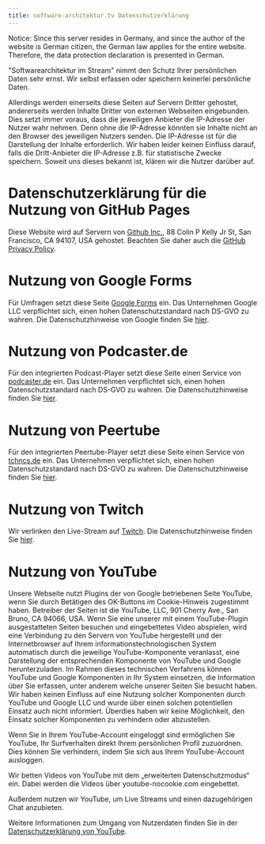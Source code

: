 ```yaml
---
title: software-architektur.tv Datenschutzerklärung
---
```


Notice: Since this server resides in Germany, and since the author of
the website is German citizen, the German law applies for the entire
website. Therefore, the data protection declaration is presented in German.

"Softwarearchitektur im Stream" nimmt den Schutz Ihrer persönlichen
Daten sehr ernst. Wir
selbst erfassen oder speichern keinerlei persönliche Daten.

Allerdings werden einerseits diese Seiten auf Servern Dritter
gehostet, andererseits werden Inhalte Dritter von externen Webseiten
eingebunden. Dies setzt immer voraus, dass die jeweiligen Anbieter die
IP-Adresse der Nutzer wahr nehmen. Denn ohne die IP-Adresse könnten
sie Inhalte nicht an den Browser des jeweiligen Nutzers senden. Die
IP-Adresse ist für die Darstellung der Inhalte erforderlich. Wir haben
leider keinen Einfluss darauf, falls die Dritt-Anbieter die IP-Adresse
z.B. für statistische Zwecke speichern. Soweit uns dieses bekannt ist,
klären wir die Nutzer darüber auf.

# Datenschutzerklärung für die Nutzung von GitHub Pages

Diese Website wird auf Servern von
[Github Inc.](https://www.github.com/), 88 Colin P Kelly Jr St, San
Francisco, CA 94107, USA gehostet. Beachten Sie daher auch die
[GitHub Privacy Policy](https://help.github.com/articles/github-privacy-statement/).

# Nutzung von Google Forms

Für Umfragen setzt diese Seite [Google
Forms](https://google.com/forms) ein. Das Unternehmen Google LLC
verpflichtet sich, einen hohen Datenschutzstandard nach DS-GVO zu
wahren. Die Datenschutzhinweise von Google finden Sie
[hier](https://policies.google.com/privacy?hl=de).

# Nutzung von Podcaster.de

Für den integrierten Podcast-Player setzt diese Seite einen Service
von [podcaster.de](https://www.podcaster.de/) ein. Das Unternehmen
verpflichtet sich, einen hohen Datenschutzstandard nach DS-GVO zu
wahren. Die Datenschutzhinweise finden Sie
[hier](https://www.podcaster.de/privacy).

# Nutzung von Peertube

Für den integrierten Peertube-Player setzt diese Seite einen Service
von [tchncs.de](https://tchncs.de/) ein. Das Unternehmen verpflichtet
sich, einen hohen Datenschutzstandard nach DS-GVO zu wahren. Die
Datenschutzhinweise finden Sie [hier](https://tchncs.de/privacy).

# Nutzung von Twitch

Wir verlinken den Live-Stream auf [Twitch](https://twitch.tv). Die
Datenschutzhinweise finden Sie
[hier](https://www.twitch.tv/p/de-de/legal/privacy-notice/).

# Nutzung von YouTube

Unsere Webseite nutzt Plugins der von Google betriebenen Seite
YouTube, wenn Sie durch Betätigen des OK-Buttons im Cookie-Hinweis
zugestimmt haben. Betreiber der Seiten ist die YouTube, LLC, 901
Cherry Ave., San Bruno, CA 94066, USA. Wenn Sie eine unserer mit einem
YouTube-Plugin ausgestatteten Seiten besuchen und eingebettetes Video
abspielen, wird eine Verbindung zu den Servern von YouTube hergestellt
und der Internetbrowser auf Ihrem informationstechnologischen System
automatisch durch die jeweilige YouTube-Komponente veranlasst, eine
Darstellung der entsprechenden Komponente von YouTube und Google
herunterzuladen. Im Rahmen dieses technischen Verfahrens können
YouTube und Google Komponenten in Ihr System einsetzen, die
Information über Sie erfassen, unter anderem welche unserer Seiten Sie
besucht haben. Wir haben keinen Einfluss auf eine Nutzung solcher
Komponenten durch YouTube und Google LLC und wurde über einen solchen
potentiellen Einsatz auch nicht informiert. Überdies haben wir keine
Möglichkeit, den Einsatz solcher Komponenten zu verhindern oder
abzustellen.

Wenn Sie in Ihrem YouTube-Account eingeloggt sind ermöglichen Sie
YouTube, Ihr Surfverhalten direkt Ihrem persönlichen Profil
zuzuordnen. Dies können Sie verhindern, indem Sie sich aus Ihrem
YouTube-Account ausloggen.

Wir betten Videos von YouTube mit dem „erweiterten Datenschutzmodus“
ein. Dabei werden die Videos über youtube-nocookie.com
eingebettet.

Außerdem nutzen wir YouTube, um Live Streams und
einen dazugehörigen Chat anzubieten.

Weitere Informationen zum Umgang von Nutzerdaten finden Sie in der
[Datenschutzerklärung von
YouTube](https://www.google.de/intl/de/policies/privacy).


